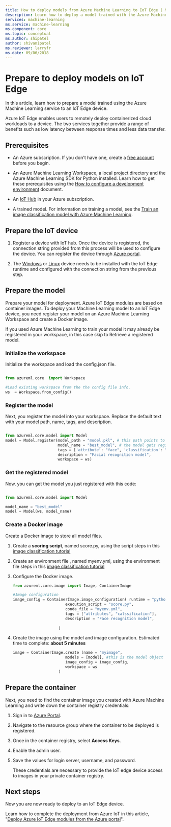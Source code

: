 ```yaml
---
title: How to deploy models from Azure Machine Learning to IoT Edge | Microsoft Docs
description: Learn how to deploy a model trained with the Azure Machine Learning service to Azure IoT Edge.
services: machine-learning
ms.service: machine-learning
ms.component: core
ms.topic: conceptual
ms.author: shipatel
author: shivanipatel
ms.reviewer: larryfr
ms.date: 09/06/2018
---
```


# Prepare to deploy models on IoT Edge

In this article, learn how to prepare a model trained using the Azure Machine Learning service to an IoT Edge device. 

Azure IoT Edge enables users to remotely deploy containerized cloud workloads to a device. The two services together provide a range of benefits such as low latency between response times and less data transfer.  

## Prerequisites

* An Azure subscription. If you don't have one, create a [free account](https://azure.microsoft.com/free/?WT.mc_id=A261C142F) before you begin.

* An Azure Machine Learning Workspace, a local project directory and the Azure Machine Learning SDK for Python installed. Learn how to get these prerequisites using the [How to configure a development environment](how-to-configure-environment.md) document.

* An [IoT Hub](../../azure/iot-hub/iot-hub-create-through-portal.md) in your Azure subscription. 

* A trained model. For information on training a model, see the [Train an image classification model with Azure Machine Learning](tutorial-train-models-with-aml.md).


## Prepare the IoT device

1. Register a device with IoT hub. Once the device is registered, the connection string provided from this process will be used to configure the device. You can register the device through [Azure portal](../../iot-edge/how-to-register-device-portal.md). 

2. The [Windows](../../iot-edge/how-to-install-iot-edge-windows-with-windows.md) or [Linux](../../iot-edge/how-to-install-iot-edge-linux.md) device needs to be installed with the IoT Edge runtime and configured with the connection string from the previous step. 

## Prepare the model

Prepare your model for deployment.  Azure IoT Edge modules are based on container images. To deploy your Machine Learning model to an IoT Edge device, you need register your model on an Azure Machine Learning Workspace and create a Docker image. 

If you used Azure Machine Learning to train your model it may already be registered in your workspace, in this case skip to Retrieve a registered model.

### Initialize the workspace

Initialize the workspace and load the config.json file.

```python

from azureml.core  import Workspace

#Load existing workspace from the the config file info.
ws  = Workspace.from_config()

```    

### Register the model

Next, you register the model into your workspace. Replace the default text with your model path, name, tags, and description.

```python

from azureml.core.model import Model
model = Model.register(model_path = "model.pkl", # this path points to the local file
                       model_name = "best_model", # the model gets registered as this name
                       tags = ['attribute': "face", 'classification': "person"],
                       description = "Facial recognition model",
                       workspace = ws)
```    

### Get the registered model

Now, you can get the model you just registered with this code: 

```python

from azureml.core.model import Model

model_name = "best_model"
model = Model(ws, model_name)                     
```    

### Create a Docker image

Create a Docker image to store all model files. 

1. Create a **scoring script**, named score.py, using the script steps in this [image classification tutorial](tutorial-deploy-models-with-aml.md#make-script)

1. Create an environment file , named myenv.yml, using the environment file steps in this [image classification tutorial](tutorial-deploy-models-with-aml.md#make-myenv)

1. Configure the Docker image.
    
    ```python
    from azureml.core.image import Image, ContainerImage
    
    #Image configuration
    image_config = ContainerImage.image_configuration( runtime = "python", 
                           execution_script = "score.py",
                           conda_file = "myenv.yml", 
                           tags = ["attributes", "calssification"],
                           description = "Face recognition model",
                           
                        )
    ```    

1. Create the image using the model and image configuration. 
   Estimated time to complete: **about 5 minutes**

    ```python
    image = ContainerImage.create (name = "myimage", 
                           models = [model], #this is the model object
                           image_config = image_config,
                           workspace = ws
                        )
    ```     

## Prepare the container

Next, you need to find the container image you created with Azure Machine Learning and write down the container registry credentials:

1. Sign in to [Azure Portal](https://portal.azure.com/signin/index).

1. Navigate to the resource group where the container to be deployed is registered.


1. Once in the container registry, select **Access Keys**.

1. Enable the admin user.

1. Save the values for login server, username, and password. 

   These credentials are necessary to provide the IoT edge device access to images in your private container registry.

## Next steps

Now you are now ready to deploy to an IoT Edge device. 

Learn how to complete the deployment from Azure IoT in this article, "[Deploy Azure IoT Edge modules from the Azure portal](../../iot-edge//how-to-deploy-modules-portal.md)".